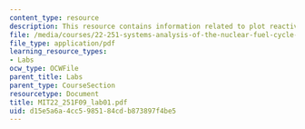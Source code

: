 ```yaml
---
content_type: resource
description: This resource contains information related to plot reactivity.
file: /media/courses/22-251-systems-analysis-of-the-nuclear-fuel-cycle-fall-2009/d15e5a6a4cc5985184cdb873897f4be5_MIT22_251F09_lab01.pdf
file_type: application/pdf
learning_resource_types:
- Labs
ocw_type: OCWFile
parent_title: Labs
parent_type: CourseSection
resourcetype: Document
title: MIT22_251F09_lab01.pdf
uid: d15e5a6a-4cc5-9851-84cd-b873897f4be5
---
```

